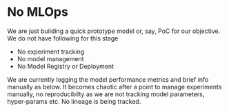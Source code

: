 # No MLOps
We are just building a quick prototype model or, say, PoC for our objective. We do not have following for this stage

- No experiment tracking
- No model management
- No Model Registry or Deployment

We are currently logging the model performance metrics and brief info manually as below. It becomes chaotic after a point to manage experiments manually, no reproducibilty as we are not tracking model parameters, hyper-params etc. No lineage is being tracked.
